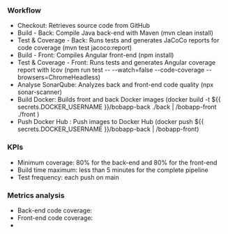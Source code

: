 ### Workflow ###

* Checkout: Retrieves source code from GitHub
* Build - Back: Compile Java back-end with Maven (mvn clean install)
* Test & Coverage - Back: Runs tests and generates JaCoCo reports for code coverage (mvn test jacoco:report)
* Build - Front: Compiles Angular front-end (npm install)
* Test & Coverage - Front: Runs tests and generates Angular coverage report with lcov (npm run test -- --watch=false --code-coverage --browsers=ChromeHeadless)
* Analyse SonarQube: Analyzes back and front-end code quality (npx sonar-scanner)
* Build Docker: Builds front and back Docker images (docker build -t ${{ secrets.DOCKER_USERNAME }}/bobapp-back ./back | /bobapp-front ./front )
* Push Docker Hub : Push images to Docker Hub (docker push ${{ secrets.DOCKER_USERNAME }}/bobapp-back | /bobapp-front)


### KPIs ###

- Minimum coverage: 80% for the back-end and 80% for the front-end
- Build time maximum: less than 5 minutes for the complete pipeline
- Test frequency: each push on main

### Metrics analysis ###
- Back-end code coverage:
- Front-end code coverage:
- 
